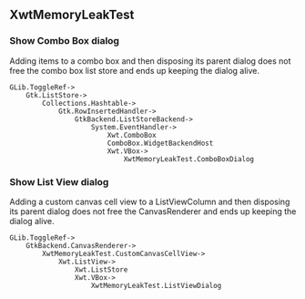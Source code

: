 ## XwtMemoryLeakTest

### Show Combo Box dialog

Adding items to a combo box and then disposing its parent dialog does not free the combo box list store and ends up keeping the dialog alive.

	GLib.ToggleRef->
		Gtk.ListStore->
			Collections.Hashtable->
				Gtk.RowInsertedHandler->
					GtkBackend.ListStoreBackend->
						System.EventHandler->
							Xwt.ComboBox
							ComboBox.WidgetBackendHost
							Xwt.VBox->
								XwtMemoryLeakTest.ComboBoxDialog

### Show List View dialog

Adding a custom canvas cell view to a ListViewColumn and then disposing its parent dialog does not free the CanvasRenderer and ends up keeping the dialog alive.

	GLib.ToggleRef->
		GtkBackend.CanvasRenderer->
			XwtMemoryLeakTest.CustomCanvasCellView->
				Xwt.ListView->
					Xwt.ListStore
					Xwt.VBox->
						XwtMemoryLeakTest.ListViewDialog